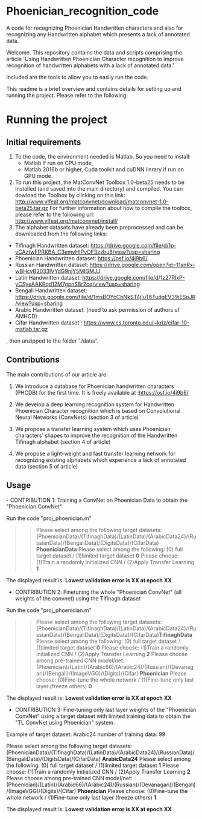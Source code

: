 # Phoenician_recognition_code
A code for recognizing Phoenician Handwritten characters and also for recognizing any Handwritten alphabet which presents a lack of annotated data.

Welcome. This repository contains the data and scripts comprising the article 'Using Handwritten Phoenician Character recognition to improve recognition of handwritten alphabets with a lack of annotated data.'

Included are the tools to allow you to easily run the code.

This readme is a brief overview and contains details for setting up and running the project. Please refer to the following:

<h1>Running the project</h1>
<h2>Initial requirements</h2>

1. To the code, the environment needed is Matlab. So you need to install: 
    * Matlab if run on CPU mode,
    * Matlab 2016b or higher, Cuda toolkit and cuDNN linrary if run on GPU mode.
2. To run this project, the MatConvNet Toolbox 1.0-beta25 needs to be installed (and saved into the main directory) and compiled. You can dowload the Toolbox by clicking on this link: http://www.vlfeat.org/matconvnet/download/matconvnet-1.0-beta25.tar.gz
For further information about how to compile the toolbox, please refer to the following url: http://www.vlfeat.org/matconvnet/install/
3. The alphabet datasets have already been preprocessed and can be downloaded from the following links:
- Tifinagh Handwritten dataset: https://drive.google.com/file/d/1p-vCAztwFPRKBA_C3emvHIPvOF3zzbu8/view?usp=sharing
- Phoenician Handwritten dataset: https://osf.io/4j9b6/
- Russian Handwritten dataset: https://drive.google.com/open?id=11snRx-wBHcvB2033IVYdG9njY5MIGMJJ
- Latin Handwritten dataset:  https://drive.google.com/file/d/1z27RIxP-yCSyeAAKRqd12M7gpnS8r2cq/view?usp=sharing
- Bengali Handwritten dataset: https://drive.google.com/file/d/1msBOYcCbNkST4jIuT6TudgEV39iESpJR/view?usp=sharing
- Arabic Handwritten dataset: (need to ask permission of authors of AMHCD)
- Cifar Handwritten dataset : https://www.cs.toronto.edu/~kriz/cifar-10-matlab.tar.gz

, then unzipped to the folder './data/'.

<h2>Contributions</h2>
The main contributions of our article are:

1. We introduce a database for Phoenician handwritten characters (PHCDB) for the first time. It is freely available at :https://osf.io/4j9b6/

2. We develop a deep learning recognition system for Handwritten Phoenician Character recognition which is based on Convolutional Neural Networks (ConvNets)  (section 3 of article)

3. We propose a transfer learning system which uses Phoenician characters’ shapes to improve the recognition of the Handwritten Tifinagh alphabet (section 4 of article)

4. We propose a light-weight and fast transfer learning network for recognizing existing alphabets which experience a lack of annotated data (section 5 of article)

<h2>Usage</h2>
- CONTRIBUTION 1: Training a ConvNet on Phoenician Data to obtain the "Phoenician ConvNet"

Run the code "proj_phoenician.m"

>>Please select among the following target datasets: (PhoenicianData)/(TifinaghData)/(LatinData)/(ArabicData24)/(RussianData)/(BengaliData)/(DigitsData)/(CifarData) <b>PhoenicianData</b>
>>Please select among the following: (0) full target dataset / (1)limited target dataset <b>0</b>
>>Please choose: (1)Train a randomly initialized CNN / (2)Apply Transfer Learning <b>1</b>

The displayed result is: <b>Lowest validation error is XX at epoch XX</b>

- CONTRIBUTION 2: Finetuning the whole "Phoenician ConvNet" (all weights of the convnet) using the Tifinagh dataset 

Run the code "proj_phoenician.m"

>>Please select among the following target datasets: (PhoenicianData)/(TifinaghData)/(LatinData)/(ArabicData24)/(RussianData)/(BengaliData)/(DigitsData)/(CifarData)<b>TifinaghData</b>
>>Please select among the following: (0) full target dataset / (1)limited target dataset <b>0</b>
>>Please choose: (1)Train a randomly initialized CNN / (2)Apply Transfer Learning <b>2</b>
>>Please choose among pre-trained CNN model/net: (Phoenician)/(Latin)/(Arabic66)/(Arabic24)/(Russian)/(Devanagari)/(Bengali)/(ImageVGG)/(Digits)/(Cifar) <b>Phoenician</b>
>>Please choose: (0)Fine-tune the whole network / (1)Fine-tune only last layer (freeze others) <b>0</b>

The displayed result is: <b>Lowest validation error is XX at epoch XX</b>

- CONTRIBUTION 3: Fine-tuning only last layer weights of the "Phoenician ConvNet" using a target dataset with limited training data to obtain the "TL ConvNet using Phoenician" system.

Example of target dataset: Arabic24
number of training data: 99

Please select among the following target datasets: (PhoenicianData)/(TifinaghData)/(LatinData)/(ArabicData24)/(RussianData)/(BengaliData)/(DigitsData)/(CifarData) <b>ArabicData24</b>
Please select among the following: (0) full target dataset / (1)limited target dataset <b>1</b>
Please choose: (1)Train a randomly initialized CNN / (2)Apply Transfer Learning <b>2</b>
Please choose among pre-trained CNN model/net: (Phoenician)/(Latin)/(Arabic66)/(Arabic24)/(Russian)/(Devanagari)/(Bengali)/(ImageVGG)/(Digits)/(Cifar) <b>Phoenician</b>
Please choose: (0)Fine-tune the whole network / (1)Fine-tune only last layer (freeze others) <b>1</b>

The displayed result is: <b>Lowest validation error is XX at epoch XX</b>
